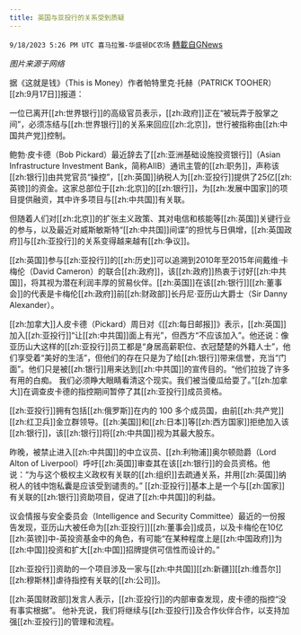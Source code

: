 ```yaml
---
title: 英国与亚投行的关系受到质疑
---
```

`9/18/2023 5:26 PM UTC 喜马拉雅-华盛顿DC农场` [轉載自GNews](https://gnews.org/articles/1707596)

*图片来源于网络*

据《这就是钱》（This is Money）作者帕特里克·托赫（PATRICK TOOHER）[[zh:9月17日]]报道：

一位已离开[[zh:世界银行]]的高级官员表示，[[zh:政府]]正在“被玩弄于股掌之间”，必须冻结与[[zh:世界银行]]的关系来回应[[zh:北京]]，世行被指称由[[zh:中国共产党]]控制。

鲍勃·皮卡德（Bob Pickard）最近辞去了[[zh:亚洲基础设施投资银行]]（Asian Infrastructure Investment Bank，简称AIIB）通讯主管的[[zh:职务]]，声称该[[zh:银行]]由共党官员“操控”，[[zh:英国]]纳税人为[[zh:亚投行]]提供了25亿[[zh:英镑]]的资金。这家总部位于[[zh:北京]]的[[zh:银行]]，为[[zh:发展中国家]]的项目提供融资，其中许多项目与[[zh:中共国]]有关联。 

但随着人们对[[zh:北京]]的扩张主义政策、其对电信和核能等[[zh:英国]]关键行业的参与，以及最近对威斯敏斯特“[[zh:中共国]]间谍”的担忧与日俱增，[[zh:英国政府]]与[[zh:亚投行]]的关系变得越来越有[[zh:争议]]。

[[zh:英国]]参与[[zh:亚投行]]的[[zh:历史]]可以追溯到2010年至2015年间戴维·卡梅伦（David Cameron）的联合[[zh:政府]]，该[[zh:政府]]热衷于讨好[[zh:中共国]]，将其视为潜在利润丰厚的贸易伙伴。[[zh:英国]]在该[[zh:银行]][[zh:董事会]]的代表是卡梅伦[[zh:政府]]前[[zh:财政部]]长丹尼·亚历山大爵士（Sir Danny Alexander）。

[[zh:加拿大]]人皮卡德（Pickard）周日对《[[zh:每日邮报]]》表示，[[zh:英国]]加入[[zh:亚投行]]“让[[zh:中共国]]面上有光”，但西方“不应该加入”。他还说：像亚历山大这样的[[zh:亚投行]]员工都是“身居高薪职位、衣冠楚楚的外籍人士”，他们享受着“美好的生活”，但他们的存在只是为了给[[zh:银行]]带来信誉，充当“门面”。他们只是被[[zh:银行]]用来达到[[zh:中共国]]的宣传目的。“他们拉拢了许多有用的白痴。 我们必须睁大眼睛看清这个现实。我们被当傻瓜给耍了。”[[zh:加拿大]]在调查皮卡德的指控期间暂停了其[[zh:亚投行]]成员资格。  

[[zh:亚投行]]拥有包括[[zh:俄罗斯]]在内的 100 多个成员国，由前[[zh:共产党]][[zh:红卫兵]]金立群领导。[[zh:美国]]和[[zh:日本]]等[[zh:西方国家]]拒绝加入该[[zh:银行]]，该[[zh:银行]]将[[zh:中共国]]视为其最大股东。

昨晚，被禁止进入[[zh:中共国]]的中立议员、[[zh:利物浦]]奥尔顿勋爵（Lord Alton of Liverpool）呼吁[[zh:英国]]审查其在该[[zh:银行]]的会员资格。他说：“为与这个极权主义政权有关联的[[zh:组织]]去疏通关系，并用[[zh:英国]]纳税人的钱中饱私囊是应该受到谴责的。” [[zh:亚投行]]基本上是一个与[[zh:国家]]有关联的[[zh:银行]]资助项目，促进了[[zh:中共国]]的利益。

议会情报与安全委员会（Intelligence and Security Committee）最近的一份报告发现，亚历山大被任命为[[zh:亚投行]][[zh:董事会]]成员，以及卡梅伦在10亿[[zh:英镑]]中-英投资基金中的角色，有可能“在某种程度上是[[zh:中国政府]]为[[zh:中国]]投资和扩大[[zh:中国]]招牌提供可信性而设计的。”

[[zh:亚投行]]资助的一个项目涉及一家与[[zh:中共国]][[zh:新疆]][[zh:维吾尔]][[zh:穆斯林]]虐待指控有关联的[[zh:公司]]。

[[zh:英国财政部]]发言人表示，[[zh:亚投行]]的内部审查发现，皮卡德的指控“没有事实根据”。 他补充说，我们将继续与[[zh:亚投行]]及合作伙伴合作，以支持加强[[zh:亚投行]]的管理和流程。

